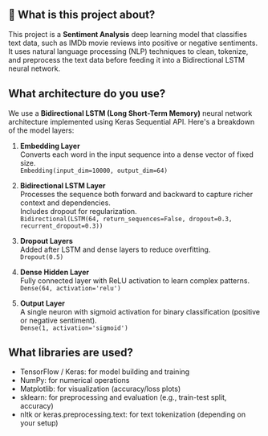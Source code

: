 ## 📌 What is this project about? 
This project is a **Sentiment Analysis** deep learning model that classifies text data, such as IMDb movie reviews into positive or negative sentiments. It uses natural language processing (NLP) techniques to clean, tokenize, and preprocess the text data before feeding it into a Bidirectional LSTM neural network.
## What architecture do you use?
We use a **Bidirectional LSTM (Long Short-Term Memory)** neural network architecture implemented using Keras Sequential API. Here's a breakdown of the model layers: 
  
1. **Embedding Layer**  
   Converts each word in the input sequence into a dense vector of fixed size.  
   `Embedding(input_dim=10000, output_dim=64)`

2. **Bidirectional LSTM Layer**  
   Processes the sequence both forward and backward to capture richer context and dependencies.  
   Includes dropout for regularization.  
   `Bidirectional(LSTM(64, return_sequences=False, dropout=0.3, recurrent_dropout=0.3))`

3. **Dropout Layers**  
   Added after LSTM and dense layers to reduce overfitting.  
   `Dropout(0.5)`

4. **Dense Hidden Layer**  
   Fully connected layer with ReLU activation to learn complex patterns.  
   `Dense(64, activation='relu')`

5. **Output Layer**  
   A single neuron with sigmoid activation for binary classification (positive or negative sentiment).  
   `Dense(1, activation='sigmoid')`
## What libraries are used?
- TensorFlow / Keras: for model building and training
- NumPy: for numerical operations
- Matplotlib: for visualization (accuracy/loss plots)
- sklearn: for preprocessing and evaluation (e.g., train-test split, accuracy)
- nltk or keras.preprocessing.text: for text tokenization (depending on your setup)
